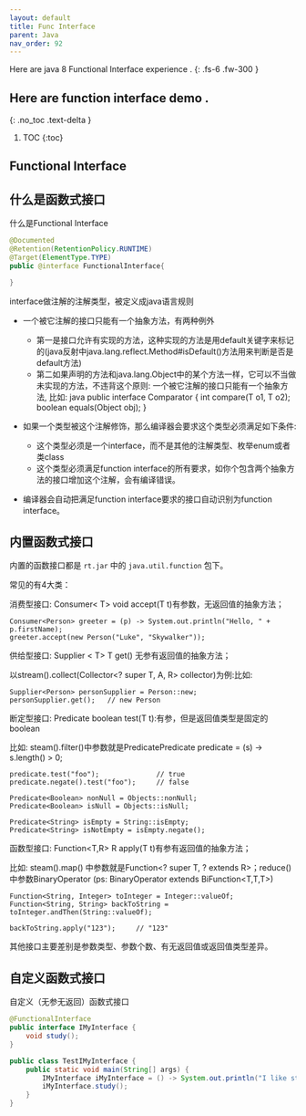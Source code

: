 ```yaml
---
layout: default
title: Func Interface
parent: Java
nav_order: 92
---
```


Here are java 8 Functional Interface experience .
{: .fs-6 .fw-300 }


## Here are function interface demo .
{: .no_toc .text-delta }

1. TOC
{:toc}


## Functional Interface

## 什么是函数式接口


什么是Functional Interface


```java
@Documented
@Retention(RetentionPolicy.RUNTIME)
@Target(ElementType.TYPE)
public @interface FunctionalInterface{

}
```

interface做注解的注解类型，被定义成java语言规则
- 一个被它注解的接口只能有一个抽象方法，有两种例外
  - 第一是接口允许有实现的方法，这种实现的方法是用default关键字来标记的(java反射中java.lang.reflect.Method#isDefault()方法用来判断是否是default方法)
  - 第二如果声明的方法和java.lang.Object中的某个方法一样，它可以不当做未实现的方法，不违背这个原则: 一个被它注解的接口只能有一个抽象方法, 比如: java public interface Comparator<T> { int compare(T o1, T o2); boolean equals(Object obj); } 
  
- 如果一个类型被这个注解修饰，那么编译器会要求这个类型必须满足如下条件: 
   - 这个类型必须是一个interface，而不是其他的注解类型、枚举enum或者类class
   - 这个类型必须满足function interface的所有要求，如你个包含两个抽象方法的接口增加这个注解，会有编译错误。
- 编译器会自动把满足function interface要求的接口自动识别为function interface。
 



## 内置函数式接口

内置的函数接口都是 `rt.jar` 中的 `java.util.function` 包下。

常见的有4大类：

消费型接口: Consumer< T> void accept(T t)有参数，无返回值的抽象方法；

```
Consumer<Person> greeter = (p) -> System.out.println("Hello, " + p.firstName);
greeter.accept(new Person("Luke", "Skywalker"));
```

供给型接口: Supplier < T> T get() 无参有返回值的抽象方法；

以stream().collect(Collector<? super T, A, R> collector)为例:比如:
```
Supplier<Person> personSupplier = Person::new;
personSupplier.get();   // new Person
```

断定型接口: Predicate<T> boolean test(T t):有参，但是返回值类型是固定的boolean

比如: steam().filter()中参数就是PredicatePredicate<String> predicate = (s) -> s.length() > 0;

```
predicate.test("foo");              // true
predicate.negate().test("foo");     // false

Predicate<Boolean> nonNull = Objects::nonNull;
Predicate<Boolean> isNull = Objects::isNull;

Predicate<String> isEmpty = String::isEmpty;
Predicate<String> isNotEmpty = isEmpty.negate();
```

函数型接口: Function<T,R> R apply(T t)有参有返回值的抽象方法；

比如: steam().map() 中参数就是Function<? super T, ? extends R>；reduce()中参数BinaryOperator<T> (ps: BinaryOperator<T> extends BiFunction<T,T,T>)

```
Function<String, Integer> toInteger = Integer::valueOf;
Function<String, String> backToString = toInteger.andThen(String::valueOf);

backToString.apply("123");     // "123"
```

其他接口主要差别是参数类型、参数个数、有无返回值或返回值类型差异。

## 自定义函数式接口

自定义（无参无返回）函数式接口

```java
@FunctionalInterface
public interface IMyInterface {
    void study();
}

public class TestIMyInterface {
    public static void main(String[] args) {
        IMyInterface iMyInterface = () -> System.out.println("I like study");
        iMyInterface.study();
    }
}
``` 